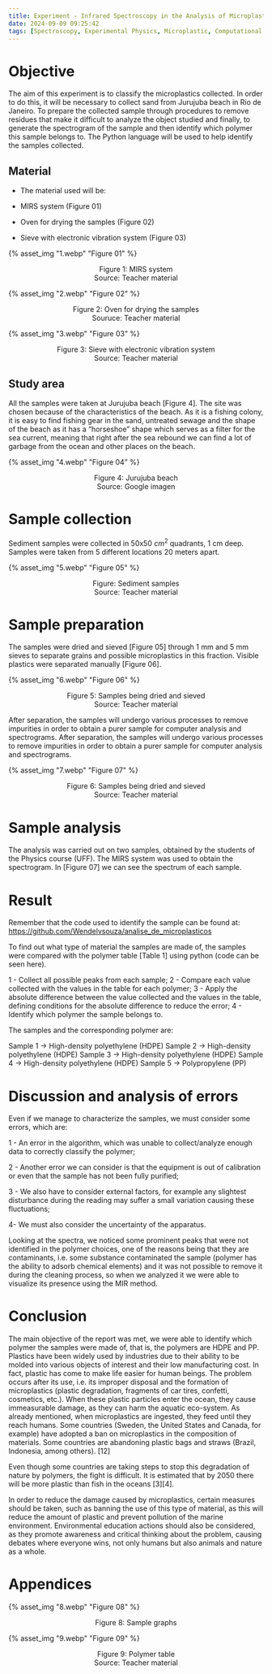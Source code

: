 ```yaml
---
title: Experiment - Infrared Spectroscopy in the Analysis of Microplastics 
date: 2024-09-09 09:25:42
tags: [Spectroscopy, Experimental Physics, Microplastic, Computational physics]
---
```


# Objective

The aim of this experiment is to classify the microplastics collected. In order to do this, it will be necessary to collect sand from Jurujuba beach in Rio de Janeiro. To prepare the collected sample through procedures to remove residues that make it difficult to analyze the object studied and finally, to generate the spectrogram of the sample and then identify which polymer this sample belongs to. The Python language will be used to help identify the samples collected.


## Material

* The material used will be:

* MIRS system (Figure 01)

* Oven for drying the samples (Figure 02)

* Sieve with electronic vibration system (Figure 03)

{% asset_img "1.webp" "Figure 01" %}
<p style="text-align: center;">
  Figure 1: MIRS system  <br>
  Source: Teacher material  </p>
{% asset_img "2.webp" "Figure 02" %}
<p style="text-align: center;">
  Figure 2: Oven for drying the samples <br>
  Souruce: Teacher material </p>
{% asset_img "3.webp" "Figure 03" %}
<p style="text-align: center;">
  Figure 3: Sieve with electronic vibration system   <br>
  Source: Teacher material </p>

## Study area

 All the samples were taken at Jurujuba beach [Figure 4]. The site was chosen because of the characteristics of the beach. As it is a fishing colony, it is easy to find fishing gear in the sand, untreated sewage and the shape of the beach as it has a “horseshoe” shape which serves as a filter for the sea current, meaning that right after the sea rebound we can find a lot of garbage from the ocean and other places on the beach.

 {% asset_img "4.webp" "Figure 04" %}
<p style="text-align: center;">
  Figure 4: Jurujuba beach   <br>
  Source: Google imagen </p>

# Sample collection

Sediment samples were collected in 50x50 $cm^2$ quadrants, 1 cm deep. Samples were taken from 5 different locations 20 meters apart.

 {% asset_img "5.webp" "Figure 05" %}
<p style="text-align: center;">
  Figure: Sediment samples   <br>
  Source: Teacher material </p>

# Sample preparation

The samples were dried and sieved [Figure 05] through 1 mm and 5 mm sieves to separate grains and possible microplastics in this fraction. Visible plastics were separated manually [Figure 06].

{% asset_img "6.webp" "Figure 06" %}
<p style="text-align: center;">
  Figure 5: Samples being dried and sieved   <br>
  Source: Teacher material </p>

After separation, the samples will undergo various processes to remove impurities in order to obtain a purer sample for computer analysis and spectrograms. After separation, the samples will undergo various processes to remove impurities in order to obtain a purer sample for computer analysis and spectrograms.

{% asset_img "7.webp" "Figure 07" %}
<p style="text-align: center;">
  Figure 6: Samples being dried and sieved   <br>
  Source: Teacher material </p>

# Sample analysis

The analysis was carried out on two samples, obtained by the students of the Physics course (UFF). The MIRS system was used to obtain the spectrogram. In [Figure 07] we can see the spectrum of each sample.

# Result

Remember that the code used to identify the sample can be found at: https://github.com/Wendelvsouza/analise_de_microplasticos

To find out what type of material the samples are made of, the samples were compared with the polymer table [Table 1] using python (code can be seen here).

 

1 - Collect all possible peaks from each sample;
2 - Compare each value collected with the values in the table for each polymer;
3 - Apply the absolute difference between the value collected and the values in the table, defining conditions for the absolute difference to reduce the error;
4 - Identify which polymer the sample belongs to.

 

The samples and the corresponding polymer are:

 

Sample 1 -> High-density polyethylene (HDPE)
Sample 2 -> High-density polyethylene (HDPE)
Sample 3 -> High-density polyethylene (HDPE)
Sample 4 -> High-density polyethylene (HDPE)
Sample 5 -> Polypropylene (PP)

# Discussion and analysis of errors

Even if we manage to characterize the samples, we must consider some errors, which are:


1 - An error in the algorithm, which was unable to collect/analyze enough data to correctly classify the polymer;

2 - Another error we can consider is that the equipment is out of calibration or even that the sample has not been fully purified;

3 - We also have to consider external factors, for example any slightest disturbance during the reading may suffer a small variation causing these fluctuations;

4- We must also consider the uncertainty of the apparatus.


Looking at the spectra, we noticed some prominent peaks that were not identified in the polymer choices, one of the reasons being that they are contaminants, i.e. some substance contaminated the sample (polymer has the ability to adsorb chemical elements) and it was not possible to remove it during the cleaning process, so when we analyzed it we were able to visualize its presence using the MIR method.

# Conclusion

The main objective of the report was met, we were able to identify which polymer the samples were made of, that is, the polymers are HDPE and PP. Plastics have been widely used by industries due to their ability to be molded into various objects of interest and their low manufacturing cost. In fact, plastic has come to make life easier for human beings. The problem occurs after its use, i.e. its improper disposal and the formation of microplastics (plastic degradation, fragments of car tires, confetti, cosmetics, etc.). When these plastic particles enter the ocean, they cause immeasurable damage, as they can harm the aquatic eco-system. As already mentioned, when microplastics are ingested, they feed until they reach humans. Some countries (Sweden, the United States and Canada, for example) have adopted a ban on microplastics in the composition of materials. Some countries are abandoning plastic bags and straws (Brazil, Indonesia, among others). [12]

 
Even though some countries are taking steps to stop this degradation of nature by polymers, the fight is difficult. It is estimated that by 2050 there will be more plastic than fish in the oceans [3][4].


In order to reduce the damage caused by microplastics, certain measures should be taken, such as banning the use of this type of material, as this will reduce the amount of plastic and prevent pollution of the marine environment. Environmental education actions should also be considered, as they promote awareness and critical thinking about the problem, causing debates where everyone wins, not only humans but also animals and nature as a whole.

# Appendices

{% asset_img "8.webp" "Figure 08" %}
<p style="text-align: center;">
  Figure 8: Sample graphs </p>

{% asset_img "9.webp" "Figure 09" %}
<p style="text-align: center;">
  Figure 9: Polymer table<br>
  Source: Teacher material </p>
